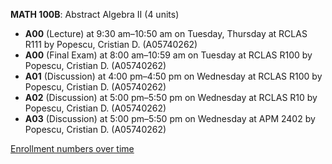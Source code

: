 **MATH 100B**: Abstract Algebra II (4 units)

- **A00** (Lecture) at 9:30 am–10:50 am on Tuesday, Thursday at RCLAS R111 by Popescu, Cristian D. (A05740262)
- **A00** (Final Exam) at 8:00 am–10:59 am on Tuesday at RCLAS R100 by Popescu, Cristian D. (A05740262)
- **A01** (Discussion) at 4:00 pm–4:50 pm on Wednesday at RCLAS R100 by Popescu, Cristian D. (A05740262)
- **A02** (Discussion) at 5:00 pm–5:50 pm on Wednesday at RCLAS R10 by Popescu, Cristian D. (A05740262)
- **A03** (Discussion) at 5:00 pm–5:50 pm on Wednesday at APM 2402 by Popescu, Cristian D. (A05740262)

[Enrollment numbers over time](./MATH100B.tsv)
